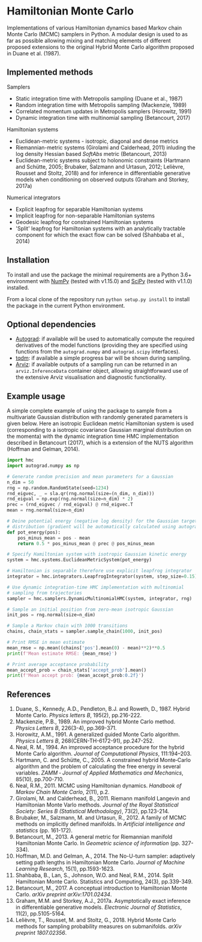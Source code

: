 # Hamiltonian Monte Carlo

Implementations of various Hamiltonian dynamics based Markov chain Monte Carlo (MCMC) samplers in Python. A modular design is used to as far as possible allowing mixing and matching elements of different proposed extensions to the original Hybrid Monte Carlo algorithm proposed in Duane et al. (1987).

## Implemented methods

Samplers

  * Static integration time with Metropolis sampling (Duane et al., 1987)
  * Random integration time with Metropolis sampling (Mackenzie, 1989)
  * Correlated momentum updates in Metropolis samplers (Horowitz, 1991)
  * Dynamic integration time with multinomial sampling (Betancourt, 2017)

Hamiltonian systems

  * Euclidean-metric systems - isotropic, diagonal and dense metrics
  * Riemannian-metric systems (Girolami and Calderhead, 2011) inluding the
    log density Hessian based *SoftAbs* metric (Betancourt, 2013)
  * Euclidean-metric systems subject to holonomic constraints (Hartmann and
    Schütte, 2005; Brubaker, Salzmann and Urtasun, 2012; Lelièvre, Rousset and
    Stoltz, 2018) and for inference in differentiable generative models when 
    conditioning on observed outputs (Graham and Storkey, 2017a)

Numerical integrators

  * Explicit leapfrog for separable Hamiltonian systems
  * Implicit leapfrog for non-separable Hamiltonian systems
  * Geodesic leapfrog for constrained Hamiltonian systems
  * 'Split' leapfrog for Hamiltonian systems with an analytically tractable
    component for which the exact flow can be solved (Shahbaba et al., 2014)


## Installation

To install and use the package the minimal requirements are a Python 3.6+ environment with [NumPy](http://www.numpy.org/) (tested with v1.15.0) and [SciPy](https://www.scipy.org) (tested with v1.1.0) installed.

From a local clone of the repository run `python setup.py install` to install the package in the current Python environment.

## Optional dependencies

  * [Autograd](https://github.com/HIPS/autograd): if available will be used to automatically compute the required derivatives of the model functions (providing they are specified using functions from the `autograd.numpy` and `autograd.scipy` interfaces).
  * [tqdm](https://github.com/tqdm/tqdm): if available a simple progress bar will be shown during sampling.
  * [Arviz](https://arviz-devs.github.io/arviz/index.html#): if available outputs of a sampling run can be returned in an `arviz.InferenceData` container object, allowing straightforward use of the extensive Arviz visualisation and diagnostic functionality.

## Example usage

A simple complete example of using the package to sample from a multivariate Gaussian distribution with randomly generated parameters is given below. Here an isotropic Euclidean metric Hamiltonian system is used (corresponding to a isotropic covariance Gaussian marginal distribution on the momenta) with the dynamic integration time HMC implementation described in Betancourt (2017), which is a extension of the NUTS algorithm (Hoffman and Gelman, 2014).

```python
import hmc
import autograd.numpy as np

# Generate random precision and mean parameters for a Gaussian
n_dim = 50
rng = np.random.RandomState(seed=1234)
rnd_eigvec, _ = sla.qr(rng.normal(size=(n_dim, n_dim)))
rnd_eigval = np.exp(rng.normal(size=n_dim) * 2)
prec = (rnd_eigvec / rnd_eigval) @ rnd_eigvec.T
mean = rng.normal(size=n_dim)

# Deine potential energy (negative log density) for the Gaussian target
# distribution (gradient will be automatically calculated using autograd)
def pot_energy(pos):
    pos_minus_mean = pos - mean
    return 0.5 * pos_minus_mean @ prec @ pos_minus_mean

# Specify Hamiltonian system with isotropic Gaussian kinetic energy
system = hmc.systems.EuclideanMetricSystem(pot_energy)

# Hamiltonian is separable therefore use explicit leapfrog integrator
integrator = hmc.integrators.LeapfrogIntegrator(system, step_size=0.15)

# Use dynamic integration-time HMC implementation with multinomial 
# sampling from trajectories
sampler = hmc.samplers.DynamicMultinomialHMC(system, integrator, rng)

# Sample an initial position from zero-mean isotropic Gaussian
init_pos = rng.normal(size=n_dim)

# Sample a Markov chain with 1000 transitions
chains, chain_stats = sampler.sample_chain(1000, init_pos)

# Print RMSE in mean estimate
mean_rmse = np.mean((chains['pos'].mean(0) - mean)**2)**0.5
print(f'Mean estimate RMSE: {mean_rmse}')

# Print average acceptance probability
mean_accept_prob = chain_stats['accept_prob'].mean()
print(f'Mean accept prob: {mean_accept_prob:0.2f}')
```

## References

  1. Duane, S., Kennedy, A.D., Pendleton, B.J. and Roweth, D., 1987.
     Hybrid Monte Carlo. *Physics letters B*, 195(2), pp.216-222.
  2. Mackenzie, P.B., 1989. An improved hybrid Monte Carlo method.
     *Physics Letters B*, 226(3-4), pp.369-371.
  3. Horowitz, A.M., 1991. A generalized guided Monte Carlo algorithm.
     *Physics Letters  B*, 268(CERN-TH-6172-91), pp.247-252.
  4. Neal, R. M., 1994. An improved acceptance procedure for the hybrid Monte
     Carlo algorithm. *Journal of Computational Physics*, 111:194–203.
  5. Hartmann, C. and Schütte, C., 2005. A constrained hybrid Monte‐Carlo
     algorithm and the problem of calculating the free energy in several
     variables. *ZAMM ‐ Journal of Applied Mathematics and Mechanics*, 85(10),
     pp.700-710.
  6. Neal, R.M., 2011. MCMC using Hamiltonian dynamics.
     *Handbook of Markov Chain Monte Carlo*, 2(11), p.2.
  7. Girolami, M. and Calderhead, B., 2011. Riemann manifold Langevin and
     Hamiltonian Monte Varlo methods. *Journal of the Royal Statistical Society:
     Series B (Statistical Methodology)*, 73(2), pp.123-214.
  8. Brubaker, M., Salzmann, M. and Urtasun, R., 2012. A family of MCMC methods
     on implicitly defined manifolds. In *Artificial intelligence and statistics*
     (pp. 161-172).
 9.  Betancourt, M., 2013. A general metric for Riemannian manifold Hamiltonian
     Monte Carlo. In *Geometric science of information* (pp. 327-334).
 10. Hoffman, M.D. and Gelman, A., 2014. The No-U-turn sampler: adaptively
     setting path lengths in Hamiltonian Monte Carlo. *Journal of Machine
     Learning Research*, 15(1), pp.1593-1623.
 11. Shahbaba, B., Lan, S., Johnson, W.O. and Neal, R.M., 2014.
     Split Hamiltonian Monte Carlo. Statistics and Computing, 24(3), pp.339-349.
 12. Betancourt, M., 2017. A conceptual introduction to Hamiltonian Monte Carlo.
     *arXiv preprint arXiv:1701.02434*.
 13. Graham, M.M. and Storkey, A.J., 2017a. Asymptotically exact inference in 
     differentiable generative models. *Electronic Journal of Statistics*, 
     11(2), pp.5105-5164.
 14. Lelièvre, T., Rousset, M. and Stoltz, G., 2018. Hybrid Monte Carlo methods
     for sampling probability measures on submanifolds. *arXiv preprint
     1807.02356*.
